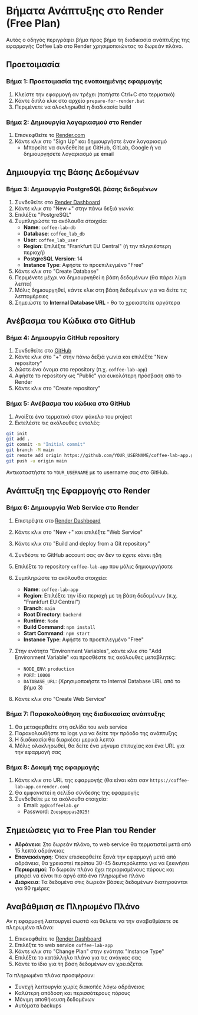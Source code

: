 # Βήματα Ανάπτυξης στο Render (Free Plan)

Αυτός ο οδηγός περιγράφει βήμα προς βήμα τη διαδικασία ανάπτυξης της εφαρμογής Coffee Lab στο Render χρησιμοποιώντας το δωρεάν πλάνο.

## Προετοιμασία

### Βήμα 1: Προετοιμασία της ενοποιημένης εφαρμογής

1. Κλείστε την εφαρμογή αν τρέχει (πατήστε Ctrl+C στο τερματικό)
2. Κάντε διπλό κλικ στο αρχείο `prepare-for-render.bat`
3. Περιμένετε να ολοκληρωθεί η διαδικασία build

### Βήμα 2: Δημιουργία λογαριασμού στο Render

1. Επισκεφθείτε το [Render.com](https://render.com)
2. Κάντε κλικ στο "Sign Up" και δημιουργήστε έναν λογαριασμό
   - Μπορείτε να συνδεθείτε με GitHub, GitLab, Google ή να δημιουργήσετε λογαριασμό με email

## Δημιουργία της Βάσης Δεδομένων

### Βήμα 3: Δημιουργία PostgreSQL βάσης δεδομένων

1. Συνδεθείτε στο [Render Dashboard](https://dashboard.render.com)
2. Κάντε κλικ στο "New +" στην πάνω δεξιά γωνία
3. Επιλέξτε "PostgreSQL"
4. Συμπληρώστε τα ακόλουθα στοιχεία:
   - **Name**: `coffee-lab-db`
   - **Database**: `coffee_lab_db`
   - **User**: `coffee_lab_user`
   - **Region**: Επιλέξτε "Frankfurt EU Central" (ή την πλησιέστερη περιοχή)
   - **PostgreSQL Version**: 14
   - **Instance Type**: Αφήστε το προεπιλεγμένο "Free"
5. Κάντε κλικ στο "Create Database"
6. Περιμένετε μέχρι να δημιουργηθεί η βάση δεδομένων (θα πάρει λίγα λεπτά)
7. Μόλις δημιουργηθεί, κάντε κλικ στη βάση δεδομένων για να δείτε τις λεπτομέρειες
8. Σημειώστε το **Internal Database URL** - θα το χρειαστείτε αργότερα

## Ανέβασμα του Κώδικα στο GitHub

### Βήμα 4: Δημιουργία GitHub repository

1. Συνδεθείτε στο [GitHub](https://github.com)
2. Κάντε κλικ στο "+" στην πάνω δεξιά γωνία και επιλέξτε "New repository"
3. Δώστε ένα όνομα στο repository (π.χ. `coffee-lab-app`)
4. Αφήστε το repository ως "Public" για ευκολότερη πρόσβαση από το Render
5. Κάντε κλικ στο "Create repository"

### Βήμα 5: Ανέβασμα του κώδικα στο GitHub

1. Ανοίξτε ένα τερματικό στον φάκελο του project
2. Εκτελέστε τις ακόλουθες εντολές:

```bash
git init
git add .
git commit -m "Initial commit"
git branch -M main
git remote add origin https://github.com/YOUR_USERNAME/coffee-lab-app.git
git push -u origin main
```

Αντικαταστήστε το `YOUR_USERNAME` με το username σας στο GitHub.

## Ανάπτυξη της Εφαρμογής στο Render

### Βήμα 6: Δημιουργία Web Service στο Render

1. Επιστρέψτε στο [Render Dashboard](https://dashboard.render.com)
2. Κάντε κλικ στο "New +" και επιλέξτε "Web Service"
3. Κάντε κλικ στο "Build and deploy from a Git repository"
4. Συνδέστε το GitHub account σας αν δεν το έχετε κάνει ήδη
5. Επιλέξτε το repository `coffee-lab-app` που μόλις δημιουργήσατε
6. Συμπληρώστε τα ακόλουθα στοιχεία:
   - **Name**: `coffee-lab-app`
   - **Region**: Επιλέξτε την ίδια περιοχή με τη βάση δεδομένων (π.χ. "Frankfurt EU Central")
   - **Branch**: `main`
   - **Root Directory**: `backend`
   - **Runtime**: `Node`
   - **Build Command**: `npm install`
   - **Start Command**: `npm start`
   - **Instance Type**: Αφήστε το προεπιλεγμένο "Free"

7. Στην ενότητα "Environment Variables", κάντε κλικ στο "Add Environment Variable" και προσθέστε τις ακόλουθες μεταβλητές:
   - `NODE_ENV`: `production`
   - `PORT`: `10000`
   - `DATABASE_URL`: (Χρησιμοποιήστε το Internal Database URL από το βήμα 3)

8. Κάντε κλικ στο "Create Web Service"

### Βήμα 7: Παρακολούθηση της διαδικασίας ανάπτυξης

1. Θα μεταφερθείτε στη σελίδα του web service
2. Παρακολουθήστε τα logs για να δείτε την πρόοδο της ανάπτυξης
3. Η διαδικασία θα διαρκέσει μερικά λεπτά
4. Μόλις ολοκληρωθεί, θα δείτε ένα μήνυμα επιτυχίας και ένα URL για την εφαρμογή σας

### Βήμα 8: Δοκιμή της εφαρμογής

1. Κάντε κλικ στο URL της εφαρμογής (θα είναι κάτι σαν `https://coffee-lab-app.onrender.com`)
2. Θα εμφανιστεί η σελίδα σύνδεσης της εφαρμογής
3. Συνδεθείτε με τα ακόλουθα στοιχεία:
   - Email: `zp@coffeelab.gr`
   - Password: `Zoespeppas2025!`

## Σημειώσεις για το Free Plan του Render

- **Αδράνεια**: Στο δωρεάν πλάνο, το web service θα τερματιστεί μετά από 15 λεπτά αδράνειας
- **Επανεκκίνηση**: Όταν επισκεφθείτε ξανά την εφαρμογή μετά από αδράνεια, θα χρειαστεί περίπου 30-45 δευτερόλεπτα για να ξεκινήσει
- **Περιορισμοί**: Το δωρεάν πλάνο έχει περιορισμένους πόρους και μπορεί να είναι πιο αργό από ένα πληρωμένο πλάνο
- **Διάρκεια**: Τα δεδομένα στις δωρεάν βάσεις δεδομένων διατηρούνται για 90 ημέρες

## Αναβάθμιση σε Πληρωμένο Πλάνο

Αν η εφαρμογή λειτουργεί σωστά και θέλετε να την αναβαθμίσετε σε πληρωμένο πλάνο:

1. Επισκεφθείτε το [Render Dashboard](https://dashboard.render.com)
2. Επιλέξτε το web service `coffee-lab-app`
3. Κάντε κλικ στο "Change Plan" στην ενότητα "Instance Type"
4. Επιλέξτε το κατάλληλο πλάνο για τις ανάγκες σας
5. Κάντε το ίδιο για τη βάση δεδομένων αν χρειάζεται

Τα πληρωμένα πλάνα προσφέρουν:
- Συνεχή λειτουργία χωρίς διακοπές λόγω αδράνειας
- Καλύτερη απόδοση και περισσότερους πόρους
- Μόνιμη αποθήκευση δεδομένων
- Αυτόματα backups

